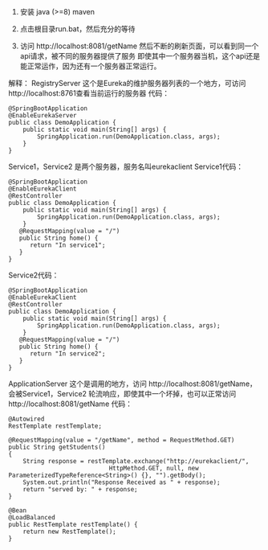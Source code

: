 1. 安装
java (>=8)
maven

2. 点击根目录run.bat，然后充分的等待

3. 访问 http://localhost:8081/getName 然后不断的刷新页面，可以看到同一个api请求，被不同的服务器提供了服务
即使其中一个服务器当机，这个api还是能正常运作，因为还有一个服务器正常运行。


解释：
RegistryServer 这个是Eureka的维护服务器列表的一个地方，可访问http://localhost:8761查看当前运行的服务器
代码：
```
@SpringBootApplication
@EnableEurekaServer
public class DemoApplication {
	public static void main(String[] args) {
		SpringApplication.run(DemoApplication.class, args);
	}
}
```

Service1，Service2 是两个服务器，服务名叫eurekaclient
Service1代码：
```
@SpringBootApplication
@EnableEurekaClient
@RestController
public class DemoApplication {
	public static void main(String[] args) {
		SpringApplication.run(DemoApplication.class, args);
	}
   @RequestMapping(value = "/")
   public String home() {
      return "In service1";
   }
}
```

Service2代码：
```
@SpringBootApplication
@EnableEurekaClient
@RestController
public class DemoApplication {
	public static void main(String[] args) {
		SpringApplication.run(DemoApplication.class, args);
	}
   @RequestMapping(value = "/")
   public String home() {
      return "In service2";
   }
}
```

ApplicationServer 这个是调用的地方，访问 http://localhost:8081/getName，会被Service1，Service2 轮流响应，即使其中一个坏掉，也可以正常访问http://localhost:8081/getName
代码：
```
@Autowired
RestTemplate restTemplate;

@RequestMapping(value = "/getName", method = RequestMethod.GET)
public String getStudents() 
{
	String response = restTemplate.exchange("http://eurekaclient/",
							HttpMethod.GET, null, new ParameterizedTypeReference<String>() {}, "").getBody();
	System.out.println("Response Received as " + response);
	return "served by: " + response;
}

@Bean
@LoadBalanced
public RestTemplate restTemplate() {
	return new RestTemplate();
}
```






















